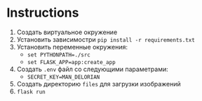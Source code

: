 # Instructions

1. Создать виртуальное окружение
2. Установить зависимостри `pip install -r requirements.txt`
3. Установить переменные окружения:
    + `set PYTHONPATH=./src`
    + `set FLASK_APP=app:create_app`
4. Создать `.env` файл со следующими параметрами:
   + `SECRET_KEY=MAN_DELORIAN`
5. Создать директорию `files` для загрузки изображений
6. `flask run`


